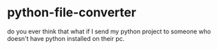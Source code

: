 # python-file-converter
do you ever think that what if I send my python project to someone who doesn't have python installed on their pc.
